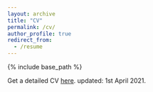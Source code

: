 ```yaml
---
layout: archive
title: "CV"
permalink: /cv/
author_profile: true
redirect_from:
  - /resume
---
```


{% include base_path %}

Get a detailed CV [here](https://kaivu1999.github.io/files/cv.pdf).
updated: 1st April 2021.

<!-- Education
======
* B.Teach in Computer Science and Enginerring, IIT Delhi, 2021

Work experience
======
* Summer 2020: Software Engineer
  * APT Portfolio

* Summer 2019: Research Assistant
  * PDCL Lab, NTU Singapore
  * Supervisor: Professor Weichen Liu -->
  
<!-- Skills
======
* Skill 1
* Skill 2
  * Sub-skill 2.1
  * Sub-skill 2.2
  * Sub-skill 2.3
* Skill 3

Publications
======
  <ul>{% for post in site.publications %}
    {% include archive-single-cv.html %}
  {% endfor %}</ul>
  
Talks
======
  <ul>{% for post in site.talks %}
    {% include archive-single-talk-cv.html %}
  {% endfor %}</ul>
  
Teaching
======
  <ul>{% for post in site.teaching %}
    {% include archive-single-cv.html %}
  {% endfor %}</ul>
  
Service and leadership
======
* Currently signed in to 43 different slack teams -->
